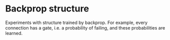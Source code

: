 # Backprop structure

Experiments with structure trained by backprop. For example, every connection has a gate, i.e. a probability of failing, and these probabilities are learned.
